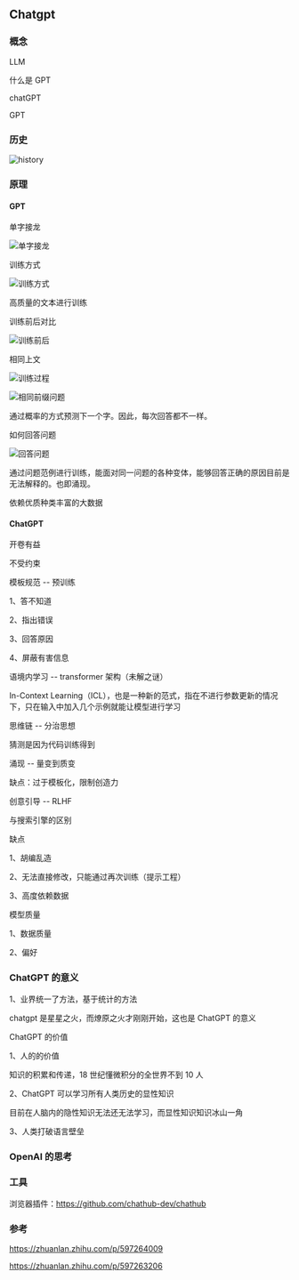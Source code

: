 

## Chatgpt





### 概念

LLM

什么是 GPT

chatGPT

GPT



### 历史

![history](gpt-history.png)



### 原理



#### GPT

单字接龙

![单字接龙](单字接龙.jpeg)



训练方式

![训练方式](训练方式.jpeg)

高质量的文本进行训练



训练前后对比

![训练前后](训练前后.jpeg)



相同上文

![训练过程](训练过程.jpeg)





![相同前缀问题](相同前缀问题.jpeg)

通过概率的方式预测下一个字。因此，每次回答都不一样。



如何回答问题

![回答问题](回答问题.jpeg)



通过问题范例进行训练，能面对同一问题的各种变体，能够回答正确的原因目前是无法解释的。也即涌现。





依赖优质种类丰富的大数据







#### ChatGPT



开卷有益





不受约束





模板规范 -- 预训练







1、答不知道

2、指出错误

3、回答原因

4、屏蔽有害信息



语境内学习 -- transformer 架构（未解之谜）

In-Context Learning（ICL），也是一种新的范式，指在不进行参数更新的情况下，只在输入中加入几个示例就能让模型进行学习



思维链 -- 分治思想

猜测是因为代码训练得到





涌现 -- 量变到质变



缺点：过于模板化，限制创造力





创意引导 -- RLHF







与搜索引擎的区别





缺点

1、胡编乱造

2、无法直接修改，只能通过再次训练（提示工程）

3、高度依赖数据





模型质量

1、数据质量

2、偏好







### ChatGPT 的意义



1、业界统一了方法，基于统计的方法

chatgpt 是星星之火，而燎原之火才刚刚开始，这也是 ChatGPT 的意义





ChatGPT 的价值

1、人的的价值 

知识的积累和传递，18 世纪懂微积分的全世界不到 10 人

2、ChatGPT 可以学习所有人类历史的显性知识

目前在人脑内的隐性知识无法还无法学习，而显性知识知识冰山一角

3、人类打破语言壁垒





### OpenAI 的思考









### 工具

浏览器插件：https://github.com/chathub-dev/chathub





### 参考

https://zhuanlan.zhihu.com/p/597264009

https://zhuanlan.zhihu.com/p/597263206